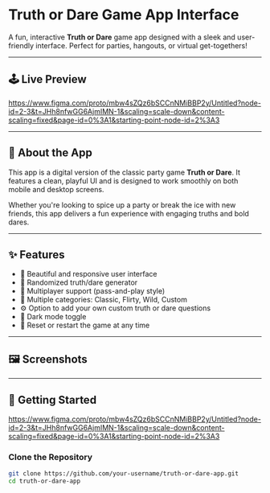 #  Truth or Dare Game App Interface

A fun, interactive **Truth or Dare** game app designed with a sleek and user-friendly interface. Perfect for parties, hangouts, or virtual get-togethers!

---

## 🕹️ Live Preview
https://www.figma.com/proto/mbw4sZQz6bSCCnNMiBBP2y/Untitled?node-id=2-3&t=JHh8nfwGG6AjmIMN-1&scaling=scale-down&content-scaling=fixed&page-id=0%3A1&starting-point-node-id=2%3A3

---

## 📱 About the App

This app is a digital version of the classic party game **Truth or Dare**. It features a clean, playful UI and is designed to work smoothly on both mobile and desktop screens.

Whether you're looking to spice up a party or break the ice with new friends, this app delivers a fun experience with engaging truths and bold dares.

---

## ✨ Features

- 🎨 Beautiful and responsive user interface
- 🎲 Randomized truth/dare generator
- 👫 Multiplayer support (pass-and-play style)
- 🧾 Multiple categories: Classic, Flirty, Wild, Custom
- ⚙️ Option to add your own custom truth or dare questions
- 🌙 Dark mode toggle
- 🔄 Reset or restart the game at any time

---

## 🖼️ Screenshots


---

## 🚀 Getting Started
https://www.figma.com/proto/mbw4sZQz6bSCCnNMiBBP2y/Untitled?node-id=2-3&t=JHh8nfwGG6AjmIMN-1&scaling=scale-down&content-scaling=fixed&page-id=0%3A1&starting-point-node-id=2%3A3


### Clone the Repository

```bash
git clone https://github.com/your-username/truth-or-dare-app.git
cd truth-or-dare-app
